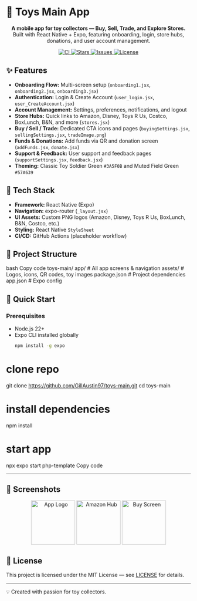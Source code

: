# 🧸 Toys Main App

<p align="center">
  <b>A mobile app for toy collectors — Buy, Sell, Trade, and Explore Stores.</b><br/>
  Built with React Native + Expo, featuring onboarding, login, store hubs, donations, and user account management.
</p>

<p align="center">
  <a href="https://github.com/GillAustin97/toys-main/actions">
    <img alt="CI" src="https://img.shields.io/github/actions/workflow/status/GillAustin97/toys-main/ci.yml?label=CI"/>
  </a>
  <a href="https://github.com/GillAustin97/toys-main/stargazers">
    <img alt="Stars" src="https://img.shields.io/github/stars/GillAustin97/toys-main?style=social"/>
  </a>
  <a href="https://github.com/GillAustin97/toys-main/issues">
    <img alt="Issues" src="https://img.shields.io/github/issues/GillAustin97/toys-main"/>
  </a>
  <a href="https://github.com/GillAustin97/toys-main/blob/main/LICENSE">
    <img alt="License" src="https://img.shields.io/badge/license-MIT-3A5F0B"/>
  </a>
</p>

## ✨ Features
- **Onboarding Flow:** Multi-screen setup (`onboarding1.jsx`, `onboarding2.jsx`, `onboarding3.jsx`)  
- **Authentication:** Login & Create Account (`user_login.jsx`, `user_CreateAccount.jsx`)  
- **Account Management:** Settings, preferences, notifications, and logout  
- **Store Hubs:** Quick links to Amazon, Disney, Toys R Us, Costco, BoxLunch, B&N, and more (`stores.jsx`)  
- **Buy / Sell / Trade:** Dedicated CTA icons and pages (`buyingSettings.jsx`, `sellingSettings.jsx`, `tradeImage.png`)  
- **Funds & Donations:** Add funds via QR and donation screen (`addFunds.jsx`, `donate.jsx`)  
- **Support & Feedback:** User support and feedback pages (`supportSettings.jsx`, `feedback.jsx`)  
- **Theming:** Classic Toy Soldier Green `#3A5F0B` and Muted Field Green `#57A639`

## 🧱 Tech Stack
- **Framework:** React Native (Expo)  
- **Navigation:** expo-router (`_layout.jsx`)  
- **UI Assets:** Custom PNG logos (Amazon, Disney, Toys R Us, BoxLunch, B&N, Costco, etc.)  
- **Styling:** React Native `StyleSheet`  
- **CI/CD:** GitHub Actions (placeholder workflow)

## 📂 Project Structure
bash
Copy code
toys-main/
  app/            # All app screens & navigation
  assets/         # Logos, icons, QR codes, toy images
  package.json    # Project dependencies
  app.json        # Expo config

## 🚀 Quick Start

### Prerequisites
- Node.js 22+  
- Expo CLI installed globally  
  ```bash
  npm install -g expo

# clone repo
git clone https://github.com/GillAustin97/toys-main.git
cd toys-main

# install dependencies
npm install

# start app
npx expo start
php-template
Copy code

---

## 📸 Screenshots
<p align="center">
  <img src="/assets/logo_toy.png" width="120" alt="App Logo"/>
  <img src="/assets/storeLogos/logo_amazon.png" width="120" alt="Amazon Hub"/>
  <img src="/assets/buySellTrade/buyImage.png" width="120" alt="Buy Screen"/>
</p>

## 📜 License
This project is licensed under the MIT License — see [LICENSE](LICENSE) for details.

---
💡 Created with passion for toy collectors.
